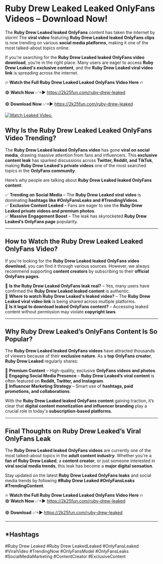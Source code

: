 # Ruby Drew Leaked Leaked OnlyFans Videos – Download Now!

The **Ruby Drew Leaked leaked OnlyFans** content has taken the internet by storm! The **viral video** featuring **Ruby Drew Leaked leaked OnlyFans clips** is now trending on various **social media platforms**, making it one of the most talked-about topics online.  

If you're searching for the **Ruby Drew Leaked leaked OnlyFans video download**, you’re in the right place. Many users are eager to access **Ruby Drew Leaked's exclusive content**, and the **Ruby Drew Leaked viral video link** is spreading across the internet.  

🔥 **Watch the Full Ruby Drew Leaked Leaked OnlyFans Video Here** 🔥  

🟢 **Watch Now** ✅=► https://2k25fun.com/ruby-drew-leaked

🟢 **Download Now** ✅=► https://2k25fun.com/ruby-drew-leaked

[![Watch Leaked Video.](https://miro.medium.com/v2/resize:fit:828/format:webp/1*cilzJN44JGOrTw9NJCrNHA.gif "Watch Leaked Video")](https://2k25fun.com/ruby-drew-leaked)

## **Why Is the Ruby Drew Leaked Leaked OnlyFans Video Trending?**  

The **Ruby Drew Leaked leaked OnlyFans video** has gone **viral on social media**, drawing massive attention from fans and influencers. This **exclusive content leak** has sparked discussions across **Twitter, Reddit, and TikTok**, making **Ruby Drew Leaked's private videos** one of the most searched topics in the **OnlyFans community**.  

Here’s why people are talking about **Ruby Drew Leaked leaked OnlyFans content**:  

✅ **Trending on Social Media** – The **Ruby Drew Leaked viral video** is dominating **hashtags like #OnlyFansLeaks and #TrendingVideos**.  
✅ **Exclusive Content Leaked** – Fans are eager to see the **Ruby Drew Leaked private videos and premium photos**.  
✅ **Massive Engagement Boost** – The leak has skyrocketed **Ruby Drew Leaked’s OnlyFans page** popularity.  

---

## **How to Watch the Ruby Drew Leaked Leaked OnlyFans Video?**  

If you're looking for the **Ruby Drew Leaked leaked OnlyFans video download**, you can find it through various sources. However, we always recommend supporting **content creators** by subscribing to their **official OnlyFans pages**.  

🔹 **Is the Ruby Drew Leaked OnlyFans leak real?** – Yes, many users have confirmed the **Ruby Drew Leaked leaked content** is authentic.  
🔹 **Where to watch Ruby Drew Leaked's leaked video?** – The **Ruby Drew Leaked viral video link** is being shared across multiple platforms.  
🔹 **Is it legal to download leaked OnlyFans content?** – Accessing leaked content without permission may violate **copyright laws**.  

---

## **Why Ruby Drew Leaked’s OnlyFans Content Is So Popular?**  

The **Ruby Drew Leaked leaked OnlyFans videos** have attracted thousands of viewers because of their **exclusive nature**. As a **top OnlyFans creator**, **Ruby Drew Leaked** regularly shares:  

📌 **Premium Content** – High-quality, exclusive **OnlyFans videos and photos**.  
📌 **Engaging Social Media Presence** – **Ruby Drew Leaked’s viral content** is often featured on **Reddit, Twitter, and Instagram**.  
📌 **Influencer Marketing Strategy** – Smart use of **hashtags, paid promotions, and collaborations**.  

With the **Ruby Drew Leaked leaked OnlyFans content** gaining traction, it’s clear that **digital content monetization and influencer branding** play a crucial role in today's **subscription-based platforms**.  

---

## **Final Thoughts on Ruby Drew Leaked’s Viral OnlyFans Leak**  

The **Ruby Drew Leaked leaked OnlyFans videos** are currently one of the most talked-about topics in the **adult content industry**. Whether you're a **fan of Ruby Drew Leaked**, a **content creator**, or just someone interested in **viral social media trends**, this leak has become a **major digital sensation**.  

Stay updated on the latest **Ruby Drew Leaked OnlyFans leaks** and social media trends by following **#Ruby Drew Leaked #OnlyFansLeaks #TrendingContent**.  

🔥 **Watch the Full Ruby Drew Leaked Leaked OnlyFans Video Here** 🔥  
🟢 **Watch Now** ✅=► https://2k25fun.com/ruby-drew-leaked

🟢 **Download** ✅=► https://2k25fun.com/ruby-drew-leaked

---

## *Hashtags
#Ruby Drew Leaked #Ruby Drew LeakedLeaked #OnlyFansLeaked #ViralVideo #TrendingNow #OnlyFansModel #OnlyFansLeaks #SocialMediaMarketing #ContentCreator #ExclusiveContent  